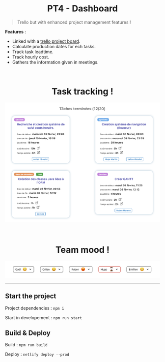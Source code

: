 <h1 align="center">PT4 - Dashboard</h1>


> Trello but with enhanced project management features !

**Features** :
- Linked with a [trello project board](https://trello.com/b/Osys3HjD/pt4).
- Calculate production dates for ech tasks.
- Track task leadtime.
- Track hourly cost.
- Gathers the information given in meetings.

<br />
<h1 align="center">Task tracking !</h1>

<p align="center">
<img src="./assets/tasks.png" />
</p>

<br />
<h1 align="center">Team mood !</h1>

<p align="center">
<img src="./assets/moods.png" />
</p>

***

## Start the project

Project dependencies : `npm i`

Start in developement : `npm run start`

## Build & Deploy

Build : `npm run build`

Deploy : `netlify deploy --prod`
